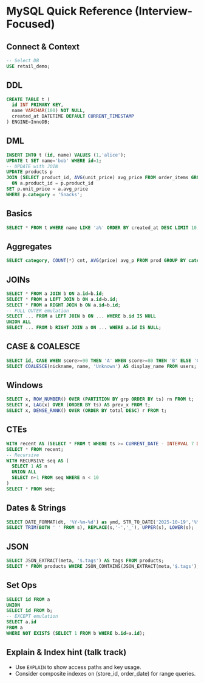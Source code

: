 
# MySQL Quick Reference (Interview-Focused)

## Connect & Context
```sql
-- Select DB
USE retail_demo;
```

## DDL
```sql
CREATE TABLE t (
  id INT PRIMARY KEY,
  name VARCHAR(100) NOT NULL,
  created_at DATETIME DEFAULT CURRENT_TIMESTAMP
) ENGINE=InnoDB;
```

## DML
```sql
INSERT INTO t (id, name) VALUES (1,'alice');
UPDATE t SET name='bob' WHERE id=1;
-- UPDATE with JOIN
UPDATE products p
JOIN (SELECT product_id, AVG(unit_price) avg_price FROM order_items GROUP BY product_id) a
  ON a.product_id = p.product_id
SET p.unit_price = a.avg_price
WHERE p.category = 'Snacks';
```

## Basics
```sql
SELECT * FROM t WHERE name LIKE 'a%' ORDER BY created_at DESC LIMIT 10;
```

## Aggregates
```sql
SELECT category, COUNT(*) cnt, AVG(price) avg_p FROM prod GROUP BY category HAVING cnt > 5;
```

## JOINs
```sql
SELECT * FROM a JOIN b ON a.id=b.id;
SELECT * FROM a LEFT JOIN b ON a.id=b.id;
SELECT * FROM a RIGHT JOIN b ON a.id=b.id;
-- FULL OUTER emulation
SELECT ... FROM a LEFT JOIN b ON ... WHERE b.id IS NULL
UNION ALL
SELECT ... FROM b RIGHT JOIN a ON ... WHERE a.id IS NULL;
```

## CASE & COALESCE
```sql
SELECT id, CASE WHEN score>=90 THEN 'A' WHEN score>=80 THEN 'B' ELSE 'C' END grade FROM scores;
SELECT COALESCE(nickname, name, 'Unknown') AS display_name FROM users;
```

## Windows
```sql
SELECT x, ROW_NUMBER() OVER (PARTITION BY grp ORDER BY ts) rn FROM t;
SELECT x, LAG(x) OVER (ORDER BY ts) AS prev_x FROM t;
SELECT x, DENSE_RANK() OVER (ORDER BY total DESC) r FROM t;
```

## CTEs
```sql
WITH recent AS (SELECT * FROM t WHERE ts >= CURRENT_DATE - INTERVAL 7 DAY)
SELECT * FROM recent;
-- Recursive
WITH RECURSIVE seq AS (
  SELECT 1 AS n
  UNION ALL
  SELECT n+1 FROM seq WHERE n < 10
)
SELECT * FROM seq;
```

## Dates & Strings
```sql
SELECT DATE_FORMAT(dt, '%Y-%m-%d') as ymd, STR_TO_DATE('2025-10-19','%Y-%m-%d');
SELECT TRIM(BOTH ' ' FROM s), REPLACE(s,'-','_'), UPPER(s), LOWER(s);
```

## JSON
```sql
SELECT JSON_EXTRACT(meta, '$.tags') AS tags FROM products;
SELECT * FROM products WHERE JSON_CONTAINS(JSON_EXTRACT(meta,'$.tags'), JSON_QUOTE('drink'));
```

## Set Ops
```sql
SELECT id FROM a
UNION
SELECT id FROM b;
-- EXCEPT emulation
SELECT a.id
FROM a
WHERE NOT EXISTS (SELECT 1 FROM b WHERE b.id=a.id);
```

## Explain & Index hint (talk track)
- Use `EXPLAIN` to show access paths and key usage.
- Consider composite indexes on (store_id, order_date) for range queries.
